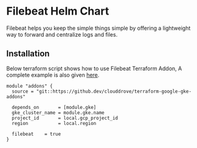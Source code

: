 # Filebeat Helm Chart

Filebeat helps you keep the simple things simple by offering a lightweight way to forward and centralize logs and files.

## Installation
Below terraform script shows how to use Filebeat Terraform Addon, A complete example is also given [here](https://github.com/clouddrove/terraform-google-gke-addons/blob/master/_examples/complete/main.tf).

```hcl
module "addons" {
  source = "git::https://github.dev/clouddrove/terraform-google-gke-addons"

  depends_on       = [module.gke]
  gke_cluster_name = module.gke.name
  project_id       = local.gcp_project_id
  region           = local.region

  filebeat    = true
}
```

<!-- BEGINNING OF PRE-COMMIT-TERRAFORM DOCS HOOK -->

<!-- END OF PRE-COMMIT-TERRAFORM DOCS HOOK -->